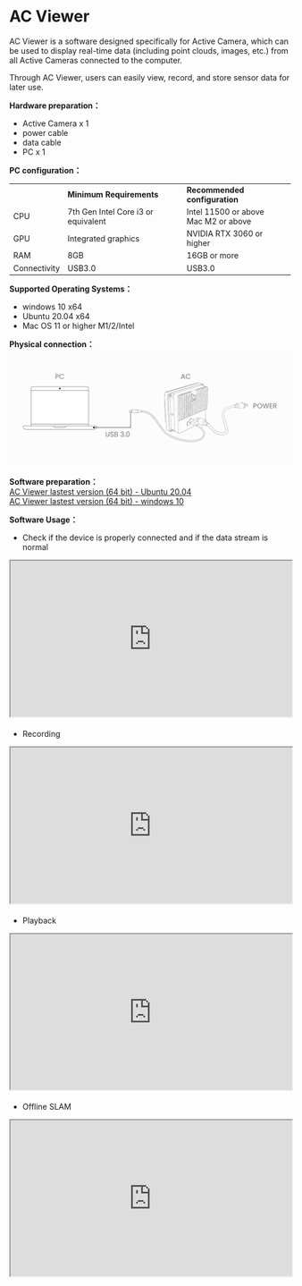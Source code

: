# AC Viewer  

AC Viewer is a software designed specifically for Active Camera, which can be used to display real-time data (including point clouds, images, etc.) from all Active Cameras connected to the computer. 

Through AC Viewer, users can easily view, record, and store sensor data for later use.

**Hardware preparation：**
- Active Camera x 1
- power cable
- data cable
- PC x 1  

**PC configuration：**

<table class="docutils align-default" style="width: 100%;">
    <tbody>
        <tr class="row-even centered-table-text">
            <td></td>
            <td style="font-weight: bold;">Minimum Requirements</td>
            <td style="font-weight: bold;">Recommended configuration</td>
        </tr>
        <tr class="row-odd centered-table-text">
            <td>CPU</td>
            <td>7th Gen Intel Core i3 or equivalent</td>
            <td>Intel 11500 or above <br> Mac M2 or above</td>
        </tr>
        <tr class="row-even centered-table-text">
            <td>GPU</td>
            <td>Integrated graphics</td>
            <td>NVIDIA RTX 3060 or higher</td>
        </tr>
        <tr class="row-odd centered-table-text">
            <td>RAM</td>
            <td>8GB</td>
            <td>16GB or more</td>
        </tr>
        <tr class="row-even centered-table-text">
            <td>Connectivity</td>
            <td>USB3.0</td>
            <td>USB3.0</td>
        </tr>
    </tbody>
</table>

**Supported Operating Systems：**
- windows 10 x64   
- Ubuntu 20.04 x64  
- Mac OS 11 or higher M1/2/Intel

**Physical connection：**
![图片alt](../image/output.png)  


**Software preparation：**  
[AC Viewer lastest version (64 bit) - Ubuntu 20.04](https://cdn.robosense.cn/AC_wiki/AcViewer_Linux_x86_64_release_lastest.zip)  
[AC Viewer lastest version (64 bit) - windows 10](https://cdn.robosense.cn/AC_wiki/AcViewer_Win_x86_64_release_lastest.zip)


**Software Usage：**
- Check if the device is properly connected and if the data stream is normal
<div style="margin-bottom: 24px; position:relative; width:100%; padding-top: 55.33%;" class="video-container">
    <iframe src="https://cdn.robosense.cn/AC_wiki/acview_check.mp4" allowfullscreen style="position:absolute; top:0; left:0; width:100%; height:100%;"></iframe>
</div>

- Recording
<div style="margin-bottom: 24px; position:relative; width:100%; padding-top: 55.33%;" class="video-container">
    <iframe src="https://cdn.robosense.cn/AC_wiki/acview_collect.mp4" allowfullscreen style="position:absolute; top:0; left:0; width:100%; height:100%;"></iframe>
</div>

- Playback
<div style="margin-bottom: 24px; position:relative; width:100%; padding-top: 55.33%;" class="video-container">
    <iframe src="https://cdn.robosense.cn/AC_wiki/acview_replay.mp4" allowfullscreen style="position:absolute; top:0; left:0; width:100%; height:100%;"></iframe>
</div>

- Offline SLAM
<div style="margin-bottom: 24px; position:relative; width:100%; padding-top: 55.33%;" class="video-container">
    <iframe src="https://cdn.robosense.cn/AC_wiki/acview_slam.mp4" allowfullscreen style="position:absolute; top:0; left:0; width:100%; height:100%;"></iframe>
</div>
